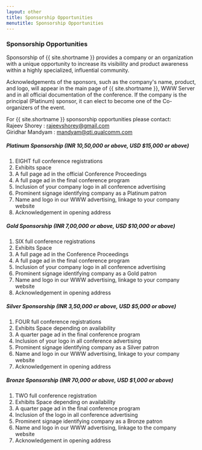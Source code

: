 ```yaml
---
layout: other
title: Sponsorship Opportunities
menutitle: Sponsorship Opportunities
---
```



### Sponsorship Opportunities

Sponsorship of {{ site.shortname }} provides a company or an organization with a unique opportunity to increase its visibility and product awareness within a highly specialized, influential community.

Acknowledgements of the sponsors, such as the company's name, product, and logo, will appear in the main page of {{ site.shortname }}, WWW Server and in all official documentation of the conference. If the company is the principal (Platinum) sponsor, it can elect to become one of the Co-organizers of the event.

For {{ site.shortname }} sponsorship opportunities please contact: \
Rajeev Shorey : [rajeevshorey@gmail.com](mailto:rajeevshorey@gmail.com) \
Giridhar Mandyam : [mandyam@qti.qualcomm.com](mailto:mandyam@qti.qualcomm.com)


##### Platinum Sponsorship (INR 10,50,000 or above, USD $15,000 or above)

1. EIGHT full conference registrations
1. Exhibits space
1. A full page ad in the official Conference Proceedings
1. A full page ad in the final conference program
1. Inclusion of your company logo in all conference advertising
1. Prominent signage identifying company as a Platinum patron
1. Name and logo in our WWW advertising, linkage to your company website
1. Acknowledgement in opening address

##### Gold Sponsorship (INR 7,00,000 or above, USD $10,000 or above)

1. SIX full conference registrations
1. Exhibits Space
1. A full page ad in the Conference Proceedings
1. A full page ad in the final conference program
1. Inclusion of your company logo in all conference advertising
1. Prominent signage identifying company as a Gold patron
1. Name and logo in our WWW advertising, linkage to your company website
1. Acknowledgement in opening address

##### Silver Sponsorship (INR 3,50,000 or above, USD $5,000 or above)

1. FOUR full conference registrations
1. Exhibits Space depending on availability
1. A quarter page ad in the final conference program
1. Inclusion of your logo in all conference advertising
1. Prominent signage identifying company as a Silver patron
1. Name and logo in our WWW advertising, linkage to your company website
1. Acknowledgement in opening address

##### Bronze Sponsorship (INR  70,000 or above, USD $1,000 or above)

1. TWO full conference registration
1. Exhibits Space depending on availability
1. A quarter page ad in the final conference program
1. Inclusion of the logo in all conference advertising
1. Prominent signage identifying company as a Bronze patron
1. Name and logo in our WWW advertising, linkage to the company website
1. Acknowledgement in opening address
